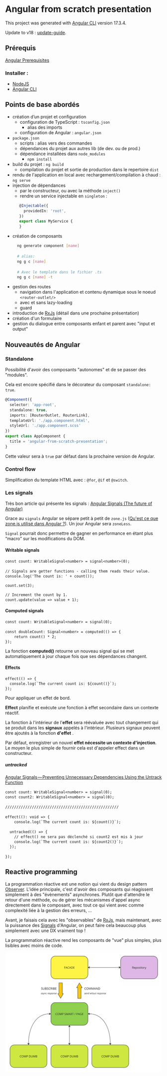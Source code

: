 # Angular from scratch presentation

This project was generated with [Angular CLI](https://github.com/angular/angular-cli) version 17.3.4.

Update to v18 : [update-guide](https://angular.dev/update-guide?v=17.0-18.0&l=1).

## Prérequis

[Angular Prerequisites](https://angular.dev/tools/cli/setup-local)

### Installer :
* [NodeJS](https://nodejs.org/en)
* [Angular CLI](https://angular.dev/cli)


## Points de base abordés

* création d’un projet et configuration
  * configuration de TypeScript : `tsconfig.json`
    * alias des imports
  * configuration de Angular : `angular.json`
* `package.json`
  * scripts : alias vers des commandes
  * dépendances du projet aux autres lib (de dev. ou de prod.)
  * dépendance installées dans `node_modules`
    * `npm install`
* build du projet : `ng build`
  * compilation du projet et sortie de production dans le repertoire `dist`
* rendu de l'application en local avec rechargement/compilation à chaud : `ng serve`
* injection de dépendances
  * par le constructeur, ou avec la méthode `inject()`
  * rendre un service injectable en `singleton` :
  ```typescript
     @Injectable({
       providedIn: 'root',
     })
     export class MyService {
     }
  ```
* création de composants
  ```bash
    ng generate component [name]
  
    # alias:
    ng g c [name]
  
    # Avec le template dans le fichier .ts
    ng g c [name] -t
  ```
* gestion des routes
  * navigation dans l'application et contenu dynamique sous le noeud `<router-outlet/>`
  * avec et sans lazy-loading
  * guard
* introduction de [RxJs](https://rxjs.dev/) (détail dans une prochaine présentation)
* création d'un formulaire
* gestion du dialogue entre composants enfant et parent avec "input et output"

## Nouveautés de Angular

### Standalone

Possibilité d'avoir des composants "autonomes" et de se passer des "modules".

Cela est encore spécifié dans le décorateur du composant `standalone: true`.
```typescript
@Component({
  selector: 'app-root',
  standalone: true,
  imports: [RouterOutlet, RouterLink],
  templateUrl: './app.component.html',
  styleUrl: './app.component.scss'
})
export class AppComponent {
  title = 'angular-from-scratch-presentation';
}
```

Cette valeur sera à `true` par défaut dans la prochaine version de Angular. 


### Control flow

Simplification du template HTML avec : `@for`, `@if` et `@switch`.

### Les signals

Très bon article qui présente les signals : [Angular Signals (The future of Angular)](https://itnext.io/angular-signals-the-future-of-angular-395a69e60062)

Grace au `signals` Angular se sépare petit à petit de `zone.js` ([Qu'est ce que zone.js utilisé dans Angular ?](https://angular.fr/lifecycle/zonejs)).
Un jour Angular sera `zoneLess`.

`Signal` pourrait donc permettre de gagner en performance en étant plus “macro” sur les modifications du DOM.

#### Writable signals

```tsx
const count: WritableSignal<number> = signal<number>(0);

// Signals are getter functions - calling them reads their value.
console.log('The count is: ' + count());
```

```tsx
count.set(3);
```

```tsx
// Increment the count by 1.
count.update(value => value + 1);
```


#### Computed signals

```tsx
const count: WritableSignal<number> = signal(0);

const doubleCount: Signal<number> = computed(() => {
	return count() * 2;
});
```

La fonction **computed()** retourne un nouveau signal qui se met automatiquement à jour chaque fois que ses dépendances changent.

#### Effects

```tsx
effect(() => {
  console.log(`The current count is: ${count()}`);
});
```

Pour appliquer un effet de bord.

**Effect** planifie et exécute une fonction à effet secondaire dans un contexte réactif.

La fonction à l'intérieur de l'**effet** sera réévaluée avec tout changement qui se produit dans les **signaux** appelés à l'intérieur. Plusieurs signaux peuvent être ajoutés à la fonction **d'effet** .

Par défaut, enregistrer un nouvel **effet nécessite un contexte d'injection**. Le moyen le plus simple de fournir cela est d'appeler effect dans un constructeur.



##### untracked

[Angular Signals — Preventing Unnecessary Dependencies Using the Untrack Function](https://netbasal.com/angular-signals-preventing-unnecessary-dependencies-using-the-untrack-function-15a4c03b03fe)

```tsx
const count: WritableSignal<number> = signal(0);
const count2: WritableSignal<number> = signal(0);

///////////////////////////////////////////////////

effect((): void => {
	console.log(`The current count is: ${count()}`);

  untracked(() => {
    // effect() ne sera pas déclenché si count2 est mis à jour
    console.log(`The current count is: ${count2()}`);
  });
      
});
```


## Reactive programming

La programmation réactive est une notion qui vient du design pattern [Observer](https://refactoring.guru/design-patterns/observer).
L'idée principale, c'est d'avoir des composants qui réagissent simplement à des "évènements" asynchrones.
Plutôt que d'attendre le retour d'une méthode, ou de gérer les mécanismes d'appel async directement dans le composant, avec tout ce qui vient avec comme complexité liée à la gestion des erreurs, ...

Avant, je faisais cela avec les "observables" de [RxJs](https://rxjs.dev/), mais maintenant, avec la puissance des [Signals](https://angular.dev/guide/signals) d'Angular, on peut faire cela beaucoup plus simplement avec une DX vraiment top !

La programmation réactive rend les composants de "vue" plus simples, plus lisibles avec moins de code.

![reactive-programming](./reactive-programming.jpg)
